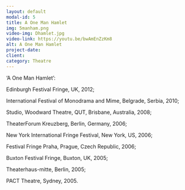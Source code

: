 ```yaml
---
layout: default
modal-id: 5
title: A One Man Hamlet
img: 5manham.png
video-img: Dhamlet.jpg
video-link: https://youtu.be/bwAmEnZzKm8
alt: A One Man Hamlet
project-date: 
client:
category: Theatre
---
```


‘A One Man Hamlet’: 

Edinburgh Festival Fringe, UK, 2012;

International Festival of Monodrama and Mime, Belgrade, Serbia, 2010;

Studio, Woodward Theatre, QUT, Brisbane, Australia, 2008;

TheaterForum Kreuzberg, Berlin, Germany, 2006;

New York International Fringe Festival, New York, US, 2006;

Festival Fringe Praha, Prague, Czech Republic, 2006;

Buxton Festival Fringe, Buxton, UK, 2005;

Theaterhaus-mitte, Berlin, 2005;

PACT Theatre, Sydney, 2005.
